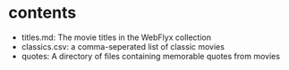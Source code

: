 # contents


* titles.md: The movie titles in the WebFlyx collection
* classics.csv: a comma-seperated list of classic movies
* quotes: A directory of files containing memorable quotes from movies

